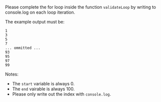 Please complete the for loop inside the function ```validateLoop``` by writing to console.log on each loop iteration.

The example output must be:
```
1
3
5
7
... ommitted ...
93
95
97
99
```

Notes:
- The ```start``` variable is always 0.
- The ```end``` vairable is always 100.
- Please only write out the index with ```console.log```.